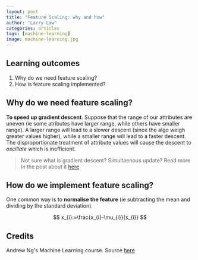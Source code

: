 ```yaml
---
layout: post
title: "Feature Scaling: why and how"
author: "Larry Law"
categories: articles
tags: [machine-learning]
image: machine-learning.jpg
---
```


## Learning outcomes
1. Why do we need feature scaling?
2. How is feature scaling implemented? 

## Why do we need feature scaling?
**To speed up gradient descent**. Suppose that the range of our attributes are uneven (ie some atributes have larger range, while others have smaller range). A larger range will lead to a slower descent (since the algo weigh greater values higher), while a smaller range will lead to a faster descent. The disproportionate treatment of attribute values will cause the descent to _oscillate_ which is inefficient. 
> Not sure what is gradient descent? Simultaenous update? Read more in the post about it [here](./gradient-descent.html)

## How do we implement feature scaling?
One common way is to **normalise the feature** (ie subtracting the mean and dividing by the standard deviation). 

$$
x_{i}:=\frac{x_{i}-\mu_{i}}{s_{i}}
$$

## Credits
Andrew Ng's Machine Learning course. Source [here](https://www.coursera.org/learn/machine-learning?utm_source=gg&utm_medium=sem&utm_content=93-BrandedSearch-INTL&campaignid=1599063752&adgroupid=58953588605&device=c&keyword=coursera%20courses&matchtype=b&network=g&devicemodel=&adpostion=1t1&creativeid=303554599611&hide_mobile_promo&gclid=EAIaIQobChMIvfCauaSo5gIVF4iPCh1U1gK3EAAYASABEgLY6vD_BwE)

